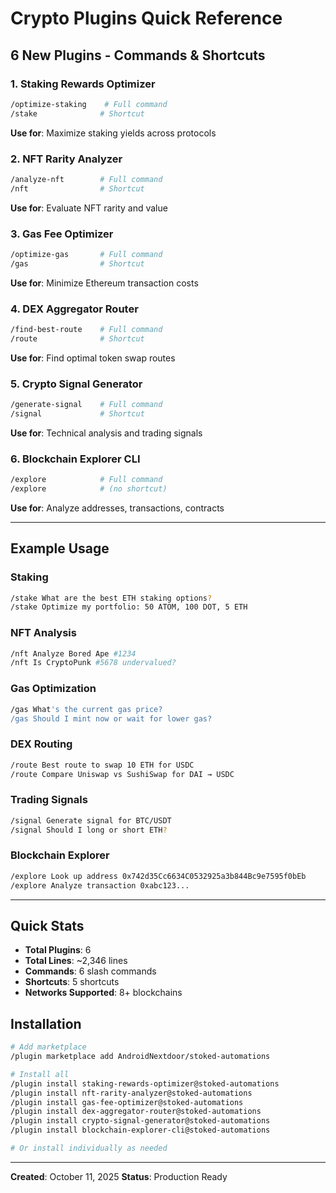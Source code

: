 # Crypto Plugins Quick Reference

## 6 New Plugins - Commands & Shortcuts

### 1. Staking Rewards Optimizer
```bash
/optimize-staking    # Full command
/stake              # Shortcut
```
**Use for**: Maximize staking yields across protocols

### 2. NFT Rarity Analyzer
```bash
/analyze-nft        # Full command
/nft                # Shortcut
```
**Use for**: Evaluate NFT rarity and value

### 3. Gas Fee Optimizer
```bash
/optimize-gas       # Full command
/gas                # Shortcut
```
**Use for**: Minimize Ethereum transaction costs

### 4. DEX Aggregator Router
```bash
/find-best-route    # Full command
/route              # Shortcut
```
**Use for**: Find optimal token swap routes

### 5. Crypto Signal Generator
```bash
/generate-signal    # Full command
/signal             # Shortcut
```
**Use for**: Technical analysis and trading signals

### 6. Blockchain Explorer CLI
```bash
/explore            # Full command
/explore            # (no shortcut)
```
**Use for**: Analyze addresses, transactions, contracts

---

## Example Usage

### Staking
```bash
/stake What are the best ETH staking options?
/stake Optimize my portfolio: 50 ATOM, 100 DOT, 5 ETH
```

### NFT Analysis
```bash
/nft Analyze Bored Ape #1234
/nft Is CryptoPunk #5678 undervalued?
```

### Gas Optimization
```bash
/gas What's the current gas price?
/gas Should I mint now or wait for lower gas?
```

### DEX Routing
```bash
/route Best route to swap 10 ETH for USDC
/route Compare Uniswap vs SushiSwap for DAI → USDC
```

### Trading Signals
```bash
/signal Generate signal for BTC/USDT
/signal Should I long or short ETH?
```

### Blockchain Explorer
```bash
/explore Look up address 0x742d35Cc6634C0532925a3b844Bc9e7595f0bEb
/explore Analyze transaction 0xabc123...
```

---

## Quick Stats

- **Total Plugins**: 6
- **Total Lines**: ~2,346 lines
- **Commands**: 6 slash commands
- **Shortcuts**: 5 shortcuts
- **Networks Supported**: 8+ blockchains

## Installation

```bash
# Add marketplace
/plugin marketplace add AndroidNextdoor/stoked-automations

# Install all
/plugin install staking-rewards-optimizer@stoked-automations
/plugin install nft-rarity-analyzer@stoked-automations
/plugin install gas-fee-optimizer@stoked-automations
/plugin install dex-aggregator-router@stoked-automations
/plugin install crypto-signal-generator@stoked-automations
/plugin install blockchain-explorer-cli@stoked-automations

# Or install individually as needed
```

---

**Created**: October 11, 2025
**Status**: Production Ready
